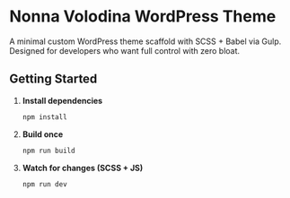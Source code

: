 # Nonna Volodina WordPress Theme

A minimal custom WordPress theme scaffold with SCSS + Babel via Gulp.  
Designed for developers who want full control with zero bloat.

## Getting Started

1. **Install dependencies**
   ```bash
   npm install

2. **Build once**
    ```bash
    npm run build

3. **Watch for changes (SCSS + JS)**

    ```bash
    npm run dev
